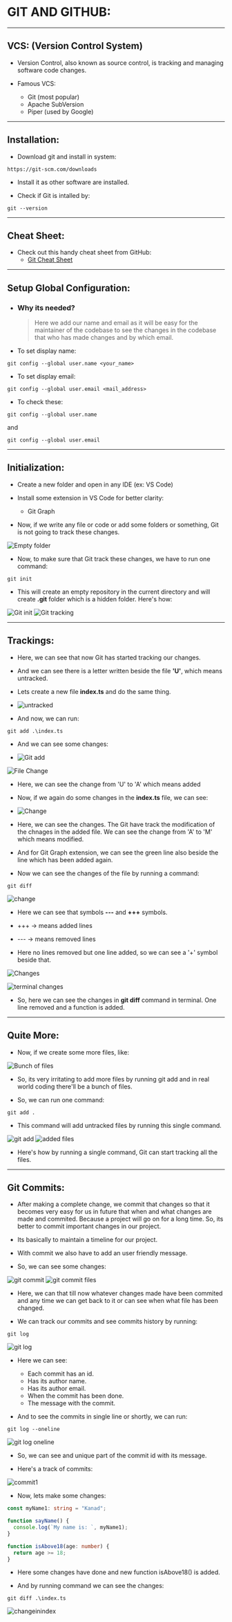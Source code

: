 # GIT AND GITHUB:

---

## VCS: (Version Control System)

- Version Control, also known as source control, is tracking and managing software code changes.

- Famous VCS:
  - Git (most popular)
  - Apache SubVersion
  - Piper (used by Google)

---

## Installation:

- Download git and install in system:

```
https://git-scm.com/downloads
```

- Install it as other software are installed.

- Check if Git is intalled by:

```
git --version
```

---

## Cheat Sheet:

- Check out this handy cheat sheet from GitHub:
  - [Git Cheat Sheet](https://education.github.com/git-cheat-sheet-education.pdf)

---

## Setup Global Configuration:

- ### Why its needed?

  > Here we add our name and email as it will be easy for the maintainer of the codebase to see the changes in the codebase that who has made changes and by which email.

- To set display name:

```
git config --global user.name <your_name>
```

- To set display email:

```
git config --global user.email <mail_address>
```

- To check these:

```
git config --global user.name
```

and

```
git config --global user.email
```

---

## Initialization:

- Create a new folder and open in any IDE (ex: VS Code)

- Install some extension in VS Code for better clarity:

  - Git Graph

- Now, if we write any file or code or add some folders or something, Git is not going to track these changes.

![Empty folder](Images/empty-folder.png)

- Now, to make sure that Git track these changes, we have to run one command:

```
git init
```

- This will create an empty repository in the current directory and will create **.git** folder which is a hidden folder. Here's how:

![Git init](Images/git%20init.png)
![Git tracking](Images/track%20started.png)

---

## Trackings:

- Here, we can see that now Git has started tracking our changes.

- And we can see there is a letter written beside the file **'U'**, which means untracked.

- Lets create a new file **index.ts** and do the same thing.

- ![untracked](Images/add2.png)

- And now, we can run:

```
git add .\index.ts
```

- And we can see some changes:

- ![Git add](Images/gitaddcli.png)

![File Change](Images/git%20add.png)

- Here, we can see the change from 'U' to 'A' which means added

- Now, if we again do some changes in the **index.ts** file, we can see:

- ![Change](Images/change.png)

- Here, we can see the changes. The Git have track the modification of the chnages in the added file. We can see the change from 'A' to 'M' which means modified.

- And for Git Graph extension, we can see the green line also beside the line which has been added again.

- Now we can see the changes of the file by running a command:

```
git diff
```

![change](Images/seechange.png)

- Here we can see that symbols **---** and **+++** symbols.

- +++ -> means added lines
- --- -> means removed lines

- Here no lines removed but one line added, so we can see a '+' symbol beside that.

![Changes](Images/multiple%20changes.png)

![terminal changes](Images/change%20in%20terminal.png)

- So, here we can see the changes in **git diff** command in terminal. One line removed and a function is added.

---

## Quite More:

- Now, if we create some more files, like:

![Bunch of files](Images/bunchof%20files.png)

- So, its very irritating to add more files by running git add <file name> and in real world coding there'll be a bunch of files.

- So, we can run one command:

```
git add .
```

- This command will add untracked files by running this single command.

![git add](Images/gitadddot.png)
![added files](Images/addingfiles.png)

- Here's how by running a single command, Git can start tracking all the files.

---

## Git Commits:

- After making a complete change, we commit that changes so that it becomes very easy for us in future that when and what changes are made and commited. Because a project will go on for a long time. So, its better to commit important changes in our project.

- Its basically to maintain a timeline for our project.

- With commit we also have to add an user friendly message.

- So, we can see some changes:

![git commit](Images/git%20commit%20cmd.png)
![git commit files](Images/aftergitcommit.png)

- Here, we can that till now whatever changes made have been commited and any time we can get back to it or can see when what file has been changed.

- We can track our commits and see commits history by running:

```
git log
```

![git log](Images/git%20log.png)

- Here we can see:

  - Each commit has an id.
  - Has its author name.
  - Has its author email.
  - When the commit has been done.
  - The message with the commit.

- And to see the commits in single line or shortly, we can run:

```
git log --oneline
```

![git log oneline](Images/git%20log%20oneline.png)

- So, we can see and unique part of the commit id with its message.

- Here's a track of commits:

![commit1](Images/trackcommit1.png)

- Now, lets make some changes:

```ts
const myName1: string = "Kanad";

function sayName() {
  console.log(`My name is: `, myName1);
}

function isAbove18(age: number) {
  return age >= 18;
}
```

- Here some changes have done and new function isAbove18() is added.

- And by running command we can see the changes:

```
git diff .\index.ts
```

![changeinindex](Images/new%20chng.png)

